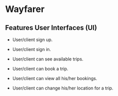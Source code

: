 # Wayfarer
## Features User Interfaces (UI)

- User/client sign up.

- User/client sign in.

- User/client can see available trips.

- User/client can book a trip.

- User/client can view all his/her bookings.
 
- User/client can change his/her location for a trip.
